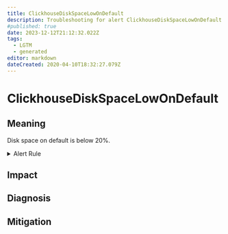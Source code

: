 ```yaml
---
title: ClickhouseDiskSpaceLowOnDefault
description: Troubleshooting for alert ClickhouseDiskSpaceLowOnDefault
#published: true
date: 2023-12-12T21:12:32.022Z
tags: 
  - LGTM
  - generated
editor: markdown
dateCreated: 2020-04-10T18:32:27.079Z
---
```


# ClickhouseDiskSpaceLowOnDefault

## Meaning
[//]: # "Short paragraph that explains what the alert means"
Disk space on default is below 20%.

<details>
  <summary>Alert Rule</summary>

{{% rule "clickhouse/clickhouse-internal.yml" "ClickhouseDiskSpaceLowOnDefault" %}}

<!-- Rule when generated

```yaml
alert: ClickhouseDiskSpaceLowOnDefault
expr: ClickHouseAsyncMetrics_DiskAvailable_default / (ClickHouseAsyncMetrics_DiskAvailable_default + ClickHouseAsyncMetrics_DiskUsed_default) * 100 < 20
for: 2m
labels:
    severity: warning
annotations:
    summary: ClickHouse Disk Space Low on Default (instance {{ $labels.instance }})
    description: |-
        Disk space on default is below 20%.
          VALUE = {{ $value }}
          LABELS = {{ $labels }}
    runbook: https://github.com/srerun/prometheus-alerts/blob/main/content/runbooks/clickhouse-internal/ClickhouseDiskSpaceLowOnDefault.md

```

-->

</details>


## Impact
[//]: # "What could / will happen if the alert is not addressed"



## Diagnosis
[//]: # "Steps to take to identify the cause of the problem"



## Mitigation
[//]: # "The steps necessary to resolve the alert"
